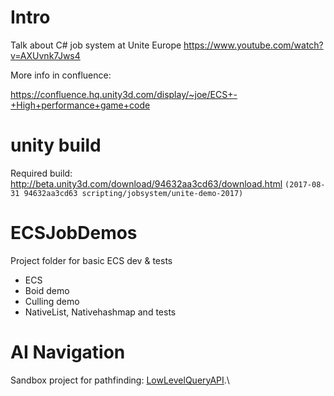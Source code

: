 # Intro

Talk about C# job system at Unite Europe
https://www.youtube.com/watch?v=AXUvnk7Jws4

More info in confluence:

https://confluence.hq.unity3d.com/display/~joe/ECS+-+High+performance+game+code

# unity build
Required build: http://beta.unity3d.com/download/94632aa3cd63/download.html
 `(2017-08-31 94632aa3cd63 scripting/jobsystem/unite-demo-2017)`

# ECSJobDemos
Project folder for basic ECS dev & tests
* ECS
* Boid demo
* Culling demo
* NativeList, Nativehashmap and tests

# AI Navigation
Sandbox project for pathfinding: [LowLevelQueryAPI](AI_Prototyping/LowLevelQueryAPI).\
